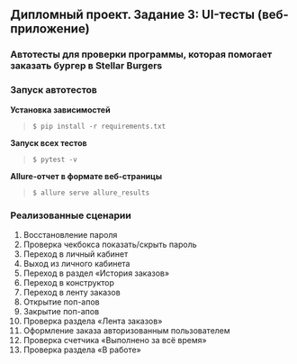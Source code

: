 ## Дипломный проект. Задание 3: UI-тесты (веб-приложение)

### Автотесты для проверки программы, которая помогает заказать бургер в Stellar Burgers

### Запуск автотестов

**Установка зависимостей**

> `$ pip install -r requirements.txt`

**Запуск всех тестов**

> `$ pytest -v`

**Allure-отчет в формате веб-страницы**

>  `$ allure serve allure_results`

### Реализованные сценарии
1. Восстановление пароля
2. Проверка чекбокса показать/скрыть пароль
3. Переход в личный кабинет
4. Выход из личного кабинета
5. Переход в раздел «История заказов»
6. Переход в конструктор
7. Переход в ленту заказов
8. Открытие поп-апов
9. Закрытие поп-апов
10. Проверка раздела «Лента заказов»
11. Оформление заказа авторизованным пользователем
12. Проверка счетчика «Выполнено за всё время»
13. Проверка раздела «В работе»
